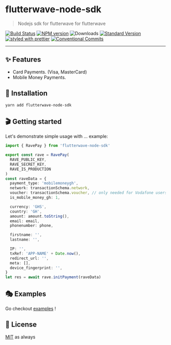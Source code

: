 
# flutterwave-node-sdk

> Nodejs sdk for flutterwave for flutterwave

[![Build Status](https://travis-ci.org/Silvrash/flutterwave-node-sdk.svg?branch=master)](https://travis-ci.org/Silvrash/flutterwave-node-sdk)
[![NPM version](https://img.shields.io/npm/v/flutterwave-node-sdk.svg)](https://www.npmjs.com/package/flutterwave-node-sdk)
![Downloads](https://img.shields.io/npm/dm/flutterwave-node-sdk.svg)
[![Standard Version](https://img.shields.io/badge/release-standard%20version-brightgreen.svg)](https://github.com/conventional-changelog/standard-version)
[![styled with prettier](https://img.shields.io/badge/styled_with-prettier-ff69b4.svg)](https://github.com/prettier/prettier)
[![Conventional Commits](https://img.shields.io/badge/Conventional%20Commits-1.0.0-yellow.svg)](https://conventionalcommits.org)

---

## ✨ Features

- Card Payments. (Visa, MasterCard)
- Mobile Money Payments.

## 🔧 Installation

```sh
yarn add flutterwave-node-sdk
```

## 🎬 Getting started

Let's demonstrate simple usage with ... example:

```ts
import { RavePay } from 'flutterwave-node-sdk'

export const rave = RavePay(
  RAVE_PUBLIC_KEY,
  RAVE_SECRET_KEY,
  RAVE_IS_PRODUCTION
)
const raveData = {
  payment_type: 'mobilemoneygh',
  network: transactionSchema.network,
  voucher: transactionSchema.voucher, // only needed for Vodafone users.
  is_mobile_money_gh: 1,

  currency: 'GHS',
  country: 'GH',
  amount: amount.toString(),
  email: email,
  phonenumber: phone,

  firstname: '',
  lastname: '',

  IP: '',
  txRef: 'APP-NAME' + Date.now(),
  redirect_url: '',
  meta: [],
  device_fingerprint: '',
}
let res = await rave.initPayment(raveData)
```

## 🎭 Examples

Go checkout [examples](./examples) !

## 🥂 License

[MIT](./LICENSE.md) as always
